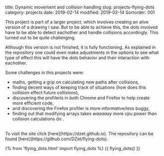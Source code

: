 title: Dynamic movement and collision handling
slug: projects-flying-dots
category: projects
date: 2019-02-14
modified: 2019-02-14
Sortorder: 001

<div class="container-for-dots">
	<div class="ref_point"></div>
</div>

This project is part of a larger project, which involves creating an alive version of a drawing I saw. But to be able to achieve this, the dots involved have to be able to detect eachother and handle collisions accordingly. This turned out to be quite challenging.

Although this version is not finished, it is fully functioning. As explained in the repository one could even make adjustments in the options to see what type of effect this will have the dots behavior and their interaction with eachother.

Some challenges in this projects were:

* maths, getting a grip on calculating new paths after collisions,
* finding decent ways of keeping track of situations (how does this collision effect future collisions),
* discovering the profileris in both Chrome and Firefox to help create more efficient code,
* and discovering the Firefox profiler is more informative/less buggy,
* finding out that modifying arrays takes *waaaaay* more cpu power than collision calculations do
.

<br>
To visit the site click [here](https://dzet.github.io).
The repository can be found [here](https://github.com/DZet/flying-dots).

{% from 'flying_dots.html' import flying_dots %}
{{ flying_dots() }}

<script>

	var el = document.getElementById("together")

    var ref_point = document.getElementsByClassName("ref_point")[0]
    ref_point.parentNode.insertBefore(el, null)

</script>
